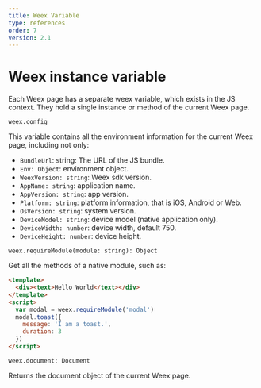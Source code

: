 ```yaml
---
title: Weex Variable  
type: references
order: 7
version: 2.1
---
```


# Weex instance variable

Each Weex page has a separate weex variable, which exists in the JS context. They hold a single instance or method of the current Weex page.   

`weex.config`

This variable contains all the environment information for the current Weex page, including not only:       

+ `BundleUrl`: string: The URL of the JS bundle.
+ `Env: Object`: environment object.
+ `WeexVersion: string`: Weex sdk version.
+ `AppName: string`: application name.
+ `AppVersion: string`: app version.
+ `Platform: string`: platform information, that is iOS, Android or Web.
+ `OsVersion: string`: system version.
+ `DeviceModel: string`: device model (native application only).
+ `DeviceWidth: number`: device width, default 750.
+ `DeviceHeight: number`: device height.    

`weex.requireModule(module: string): Object`     

Get all the methods of a native module, such as:    

```html
<template>
  <div><text>Hello World</text></div>
</template>
<script>
  var modal = weex.requireModule('modal')
  modal.toast({
    message: 'I am a toast.',
    duration: 3
  })
</script>
```   


`weex.document: Document` 

Returns the document object of the current Weex page.
